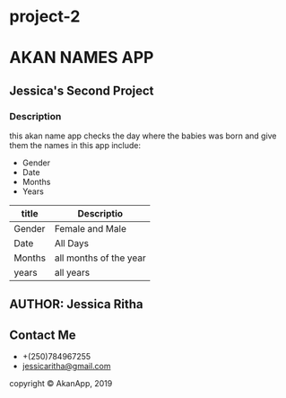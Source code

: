 # project-2
# AKAN NAMES APP
## Jessica's Second Project
### Description
this akan name app checks the day where the babies was born and give them the names
in this app include:
- Gender
- Date
- Months
- Years

|title         |Descriptio            |
|--------------|----------------------|
|Gender        |Female and Male       |
|Date          |All Days              |
|Months        |all months of the year|
|years         | all years            |

## AUTHOR: Jessica Ritha
## Contact Me 
- +(250)784967255
- jessicaritha@gmail.com

copyright &copy; AkanApp,  2019

